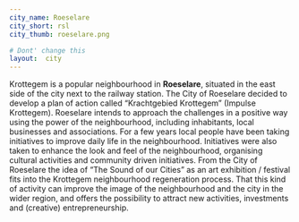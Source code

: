 ```yaml
---
city_name: Roeselare
city_short: rsl
city_thumb: roeselare.png

# Dont' change this
layout:  city
---
```

Krottegem is a popular neighbourhood in **Roeselare**, situated in the east side of the city next to the railway station. The City of Roeselare decided to develop a plan of action called “Krachtgebied Krottegem” (Impulse Krottegem).  Roeselare intends to approach the challenges in a positive way using the power of the neighbourhood, including inhabitants, local businesses and associations. For a few years local people have been taking initiatives to improve daily life in the neighbourhood. Initiatives were also taken to enhance the look and feel of the neighbourhood, organising cultural activities and community driven initiatives. From the City of Roeselare the idea of “The Sound of our Cities” as an art exhibition / festival fits into the Krottegem neighbourhood regeneration process. That this kind of activity can improve the image of the neighbourhood and the city in the wider region, and offers the possibility to attract new activities, investments and (creative) entrepreneurship.